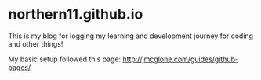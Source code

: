 # northern11.github.io

This is my blog for logging my learning and development journey for coding and other things!

My basic setup followed this page: http://jmcglone.com/guides/github-pages/
